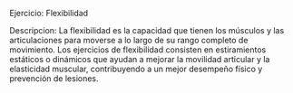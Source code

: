 Ejercicio: Flexibilidad

Descripcion:
La flexibilidad es la capacidad que tienen los músculos y las articulaciones para moverse a lo largo de su rango completo de movimiento. Los ejercicios de flexibilidad consisten en estiramientos estáticos o dinámicos que ayudan a mejorar la movilidad articular y la elasticidad muscular, contribuyendo a un mejor desempeño físico y prevención de lesiones.

